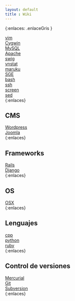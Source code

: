 ```yaml
--- 
layout: default
title : Wiki 
---
```

{:enlaces: .enlaceGris }  

[vim](/wiki/vim.html)  
[Cygwin](/wiki/Cygwin.html)  
[MySQL](/wiki/MySQL.html)  
[Apache](/wiki/apache.html)  
[swig](/wiki/swig.html)  
[vnstat](/wiki/vnstat.html)  
[maruku](/wiki/maruku.html)  
[SGE](/wiki/SGE.html)  
[bash](/wiki/bash.html)  
[ssh](/wiki/ssh.html)  
[screen](/wiki/screen.html)  
[sed](/wiki/sed.html)  
{:enlaces} 
## CMS
[Wordpress](/wiki/wordpress.html)  
[Joomla](/wiki/joomla.html)  
{:enlaces} 
## Frameworks
[Rails](/wiki/rails.html)  
[Django](/wiki/django.html)  
{:enlaces}
## OS
[OSX](/wiki/osx.html)  
{:enlaces} 
## Lenguajes
[cpp](/wiki/cpp.html)  
[python](/wiki/python.html)  
[ruby](/wiki/ruby.html)  
{:enlaces} 
## Control de versiones
[Mercurial](/wiki/Mercurial.html)  
[Git](/wiki/Git.html)  
[Subversion](/wiki/Subversion.html)  
{:enlaces} 
